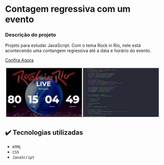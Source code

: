 # Contagem regressiva com um evento
### Descrição do projeto 
Projeto para estudar JavaScript. Com o tema Rock in Rio, nele está acontecendo uma contangem regressiva até a data e horário do evento.

[Confira Agora](https://contagemregressivaevento.netlify.app/)

![imagem do código e da página](./img/rockinrio.jpg)

## ✔️ Tecnologias utilizadas

- ``HTML``
- ``CSS``
- ``JavaScript``
